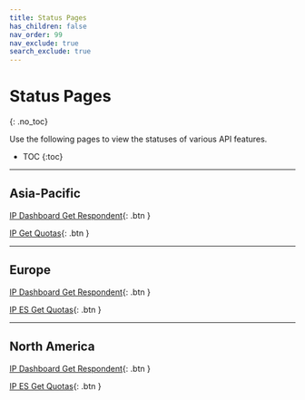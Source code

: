 ```yaml
---
title: Status Pages
has_children: false
nav_order: 99
nav_exclude: true
search_exclude: true
---
```


# Status Pages
{: .no_toc}

Use the following pages to view the statuses of various API features.

* TOC
{:toc}

---

## Asia-Pacific

[IP Dashboard Get Respondent](http://stats.pingdom.com/oushrv8s0ynu/5418829){: .btn }

[IP Get Quotas](http://stats.pingdom.com/oushrv8s0ynu/5418881){: .btn }

---

## Europe

[IP Dashboard Get Respondent](http://stats.pingdom.com/oushrv8s0ynu/5418817){: .btn }

[IP ES Get Quotas](http://stats.pingdom.com/oushrv8s0ynu/5418846){: .btn }

---

## North America

[IP Dashboard Get Respondent](http://stats.pingdom.com/oushrv8s0ynu/4534068){: .btn }

[IP ES Get Quotas](http://stats.pingdom.com/oushrv8s0ynu/5418836){: .btn }
